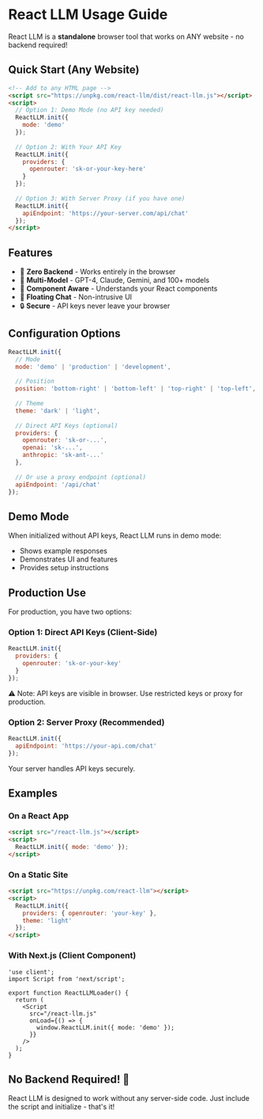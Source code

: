 # React LLM Usage Guide

React LLM is a **standalone** browser tool that works on ANY website - no backend required!

## Quick Start (Any Website)

```html
<!-- Add to any HTML page -->
<script src="https://unpkg.com/react-llm/dist/react-llm.js"></script>
<script>
  // Option 1: Demo Mode (no API key needed)
  ReactLLM.init({
    mode: 'demo'
  });
  
  // Option 2: With Your API Key
  ReactLLM.init({
    providers: {
      openrouter: 'sk-or-your-key-here'
    }
  });
  
  // Option 3: With Server Proxy (if you have one)
  ReactLLM.init({
    apiEndpoint: 'https://your-server.com/api/chat'
  });
</script>
```

## Features

- 🎯 **Zero Backend** - Works entirely in the browser
- 🤖 **Multi-Model** - GPT-4, Claude, Gemini, and 100+ models
- 🎨 **Component Aware** - Understands your React components
- 💬 **Floating Chat** - Non-intrusive UI
- 🔒 **Secure** - API keys never leave your browser

## Configuration Options

```javascript
ReactLLM.init({
  // Mode
  mode: 'demo' | 'production' | 'development',
  
  // Position
  position: 'bottom-right' | 'bottom-left' | 'top-right' | 'top-left',
  
  // Theme
  theme: 'dark' | 'light',
  
  // Direct API Keys (optional)
  providers: {
    openrouter: 'sk-or-...',
    openai: 'sk-...',
    anthropic: 'sk-ant-...'
  },
  
  // Or use a proxy endpoint (optional)
  apiEndpoint: '/api/chat'
});
```

## Demo Mode

When initialized without API keys, React LLM runs in demo mode:
- Shows example responses
- Demonstrates UI and features
- Provides setup instructions

## Production Use

For production, you have two options:

### Option 1: Direct API Keys (Client-Side)
```javascript
ReactLLM.init({
  providers: {
    openrouter: 'sk-or-your-key'
  }
});
```
⚠️ Note: API keys are visible in browser. Use restricted keys or proxy for production.

### Option 2: Server Proxy (Recommended)
```javascript
ReactLLM.init({
  apiEndpoint: 'https://your-api.com/chat'
});
```
Your server handles API keys securely.

## Examples

### On a React App
```html
<script src="/react-llm.js"></script>
<script>
  ReactLLM.init({ mode: 'demo' });
</script>
```

### On a Static Site
```html
<script src="https://unpkg.com/react-llm"></script>
<script>
  ReactLLM.init({ 
    providers: { openrouter: 'your-key' },
    theme: 'light'
  });
</script>
```

### With Next.js (Client Component)
```tsx
'use client';
import Script from 'next/script';

export function ReactLLMLoader() {
  return (
    <Script
      src="/react-llm.js"
      onLoad={() => {
        window.ReactLLM.init({ mode: 'demo' });
      }}
    />
  );
}
```

## No Backend Required! 🎉

React LLM is designed to work without any server-side code. Just include the script and initialize - that's it!